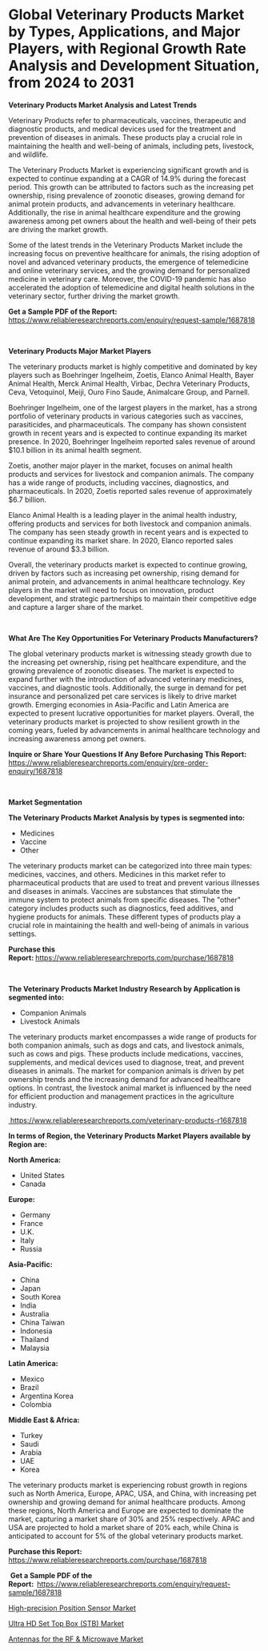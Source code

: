 <p><h1>Global Veterinary Products Market by Types, Applications, and Major Players, with Regional Growth Rate Analysis and Development Situation, from 2024 to 2031</h1></p><p><strong>Veterinary Products Market Analysis and Latest Trends</strong></p>
<p><p>Veterinary Products refer to pharmaceuticals, vaccines, therapeutic and diagnostic products, and medical devices used for the treatment and prevention of diseases in animals. These products play a crucial role in maintaining the health and well-being of animals, including pets, livestock, and wildlife.</p><p>The Veterinary Products Market is experiencing significant growth and is expected to continue expanding at a CAGR of 14.9% during the forecast period. This growth can be attributed to factors such as the increasing pet ownership, rising prevalence of zoonotic diseases, growing demand for animal protein products, and advancements in veterinary healthcare. Additionally, the rise in animal healthcare expenditure and the growing awareness among pet owners about the health and well-being of their pets are driving the market growth.</p><p>Some of the latest trends in the Veterinary Products Market include the increasing focus on preventive healthcare for animals, the rising adoption of novel and advanced veterinary products, the emergence of telemedicine and online veterinary services, and the growing demand for personalized medicine in veterinary care. Moreover, the COVID-19 pandemic has also accelerated the adoption of telemedicine and digital health solutions in the veterinary sector, further driving the market growth.</p></p>
<p><strong>Get a Sample PDF of the Report:&nbsp;</strong> <a href="https://www.reliableresearchreports.com/enquiry/request-sample/1687818">https://www.reliableresearchreports.com/enquiry/request-sample/1687818</a></p>
<p>&nbsp;</p>
<p><strong>Veterinary Products Major Market Players</strong></p>
<p><p>The veterinary products market is highly competitive and dominated by key players such as Boehringer Ingelheim, Zoetis, Elanco Animal Health, Bayer Animal Health, Merck Animal Health, Virbac, Dechra Veterinary Products, Ceva, Vetoquinol, Meiji, Ouro Fino Saude, Animalcare Group, and Parnell. </p><p>Boehringer Ingelheim, one of the largest players in the market, has a strong portfolio of veterinary products in various categories such as vaccines, parasiticides, and pharmaceuticals. The company has shown consistent growth in recent years and is expected to continue expanding its market presence. In 2020, Boehringer Ingelheim reported sales revenue of around $10.1 billion in its animal health segment.</p><p>Zoetis, another major player in the market, focuses on animal health products and services for livestock and companion animals. The company has a wide range of products, including vaccines, diagnostics, and pharmaceuticals. In 2020, Zoetis reported sales revenue of approximately $6.7 billion.</p><p>Elanco Animal Health is a leading player in the animal health industry, offering products and services for both livestock and companion animals. The company has seen steady growth in recent years and is expected to continue expanding its market share. In 2020, Elanco reported sales revenue of around $3.3 billion.</p><p>Overall, the veterinary products market is expected to continue growing, driven by factors such as increasing pet ownership, rising demand for animal protein, and advancements in animal healthcare technology. Key players in the market will need to focus on innovation, product development, and strategic partnerships to maintain their competitive edge and capture a larger share of the market.</p></p>
<p>&nbsp;</p>
<p><strong>What Are The Key Opportunities For Veterinary Products Manufacturers?</strong></p>
<p><p>The global veterinary products market is witnessing steady growth due to the increasing pet ownership, rising pet healthcare expenditure, and the growing prevalence of zoonotic diseases. The market is expected to expand further with the introduction of advanced veterinary medicines, vaccines, and diagnostic tools. Additionally, the surge in demand for pet insurance and personalized pet care services is likely to drive market growth. Emerging economies in Asia-Pacific and Latin America are expected to present lucrative opportunities for market players. Overall, the veterinary products market is projected to show resilient growth in the coming years, fueled by advancements in animal healthcare technology and increasing awareness among pet owners.</p></p>
<p><strong>Inquire or Share Your Questions If Any Before Purchasing This Report:</strong> <a href="https://www.reliableresearchreports.com/enquiry/pre-order-enquiry/1687818">https://www.reliableresearchreports.com/enquiry/pre-order-enquiry/1687818</a></p>
<p>&nbsp;</p>
<p><strong>Market Segmentation</strong></p>
<p><strong>The Veterinary Products Market Analysis by types is segmented into:</strong></p>
<p><ul><li>Medicines</li><li>Vaccine</li><li>Other</li></ul></p>
<p><p>The veterinary products market can be categorized into three main types: medicines, vaccines, and others. Medicines in this market refer to pharmaceutical products that are used to treat and prevent various illnesses and diseases in animals. Vaccines are substances that stimulate the immune system to protect animals from specific diseases. The "other" category includes products such as diagnostics, feed additives, and hygiene products for animals. These different types of products play a crucial role in maintaining the health and well-being of animals in various settings.</p></p>
<p><strong>Purchase this Report:&nbsp;</strong><a href="https://www.reliableresearchreports.com/purchase/1687818">https://www.reliableresearchreports.com/purchase/1687818</a></p>
<p>&nbsp;</p>
<p><strong>The Veterinary Products Market Industry Research by Application is segmented into:</strong></p>
<p><ul><li>Companion Animals</li><li>Livestock Animals</li></ul></p>
<p><p>The veterinary products market encompasses a wide range of products for both companion animals, such as dogs and cats, and livestock animals, such as cows and pigs. These products include medications, vaccines, supplements, and medical devices used to diagnose, treat, and prevent diseases in animals. The market for companion animals is driven by pet ownership trends and the increasing demand for advanced healthcare options. In contrast, the livestock animal market is influenced by the need for efficient production and management practices in the agriculture industry.</p></p>
<p><a href="https://www.reliableresearchreports.com/veterinary-products-r1687818">&nbsp;https://www.reliableresearchreports.com/veterinary-products-r1687818</a></p>
<p><strong>In terms of Region, the Veterinary Products Market Players available by Region are:</strong></p>
<p>
    <p> <strong> North America: </strong>
        <ul>
            <li>United States</li>
            <li>Canada</li>
        </ul>
        </p> 
    <p> <strong> Europe: </strong>
        <ul>
            <li>Germany</li>
            <li>France</li>
            <li>U.K.</li>
            <li>Italy</li>
            <li>Russia</li>
        </ul>
        </p> 
    <p> <strong> Asia-Pacific: </strong>
        <ul>
            <li>China</li>
            <li>Japan</li>
            <li>South Korea</li>
            <li>India</li>
            <li>Australia</li>
            <li>China Taiwan</li>
            <li>Indonesia</li>
            <li>Thailand</li>
            <li>Malaysia</li>
        </ul>
        </p> 
    <p> <strong> Latin America: </strong>
        <ul>
            <li>Mexico</li>
            <li>Brazil</li>
            <li>Argentina Korea</li>
            <li>Colombia</li>
        </ul>
        </p> 
    <p> <strong> Middle East & Africa: </strong>
        <ul>
            <li>Turkey</li>
            <li>Saudi</li>
            <li>Arabia</li>
            <li>UAE</li>
            <li>Korea</li>
        </ul>
    </p>
    </p>
<p><p>The veterinary products market is experiencing robust growth in regions such as North America, Europe, APAC, USA, and China, with increasing pet ownership and growing demand for animal healthcare products. Among these regions, North America and Europe are expected to dominate the market, capturing a market share of 30% and 25% respectively. APAC and USA are projected to hold a market share of 20% each, while China is anticipated to account for 5% of the global veterinary products market.</p></p>
<p><strong>Purchase this Report: </strong><a href="https://www.reliableresearchreports.com/purchase/1687818">https://www.reliableresearchreports.com/purchase/1687818</a></p>
<p>&nbsp;<strong>Get a Sample PDF of the Report:&nbsp;&nbsp;</strong><a href="https://www.reliableresearchreports.com/enquiry/request-sample/1687818">https://www.reliableresearchreports.com/enquiry/request-sample/1687818</a></p>
<p><strong></strong></p>
<p><p><a href="https://www.linkedin.com/pulse/high-precision-position-sensor-market-size-reveals-best-marketing-7wise">High-precision Position Sensor Market</a></p><p><a href="https://www.linkedin.com/pulse/ultra-hd-set-top-box-stb-market-insights-cagr-trends-growth-smkqf">Ultra HD Set Top Box (STB) Market</a></p><p><a href="https://www.linkedin.com/pulse/antennas-rf-amp-microwave-market-size-trends-complete-industry-agdee">Antennas for the RF & Microwave Market</a></p></p>